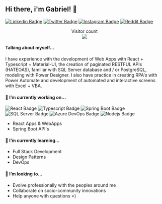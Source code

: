 ## Hi there, i'm Gabriel! 👋

[![Linkedin Badge](https://img.shields.io/badge/LinkedIn-0A66C2.svg?style=for-the-badge&logo=LinkedIn&logoColor=white)](https://www.linkedin.com/in/gabrielm-dev/)
[![Twitter Badge](https://img.shields.io/badge/Twitter-1DA1F2.svg?style=for-the-badge&logo=Twitter&logoColor=white)](https://twitter.com/gabrielm_dev)
[![Instagram Badge](https://img.shields.io/badge/Instagram-E4405F.svg?style=for-the-badge&logo=Instagram&logoColor=white)](https://instagram.com/gabrielm_dev/)
[![Reddit Badge](https://img.shields.io/badge/Reddit-FF4500.svg?style=for-the-badge&logo=Reddit&logoColor=white)](reddit.com/gabrielmg_dev)


<p align="center"> 
  Visitor count<br>
  <img src="https://profile-counter.glitch.me/gabrielmg7/count.svg" />
</p>




#### Talking about myself...

 I have experience with the development of Web Apps with React + Typescript + Material-UI, the creation of paginated RESTFUL APIs (HATEOAS), familiar with SQL Server database and / or PostgreSQL, modeling with Power Designer. I also have practice in creating RPA's with Power Automate and development of automated and interactive screens with Excel + VBA.


#### 🔭 I’m currently working on...

![React Badge](https://img.shields.io/badge/React-61DAFB.svg?style=for-the-badge&logo=React&logoColor=black)
![Typescript Badge](https://img.shields.io/badge/TypeScript-3178C6.svg?style=for-the-badge&logo=TypeScript&logoColor=white)
![Spring Boot Badge](https://img.shields.io/badge/Spring%20Boot-6DB33F.svg?style=for-the-badge&logo=Spring-Boot&logoColor=black)
![SQL Server Badge](https://img.shields.io/badge/Microsoft%20SQL%20Server-CC2927.svg?style=for-the-badge&logo=Microsoft-SQL-Server&logoColor=black)
![Azure DevOps Badge](https://img.shields.io/badge/Azure%20DevOps-0078D7.svg?style=for-the-badge&logo=Azure-DevOps&logoColor=white)
![Nodejs Badge](https://img.shields.io/badge/Node.js-339933.svg?style=for-the-badge&logo=nodedotjs&logoColor=white)

- React Apps & WebApps 
- Spring Boot API's


#### 🌱 I’m currently learning...

- Full Stack Development 
- Design Patterns
- DevOps


#### 👯 I’m looking to...

- Evolve professionally with the peoples around me
- Collaborate on socio-community innovations
- Help anyone with questions =)

